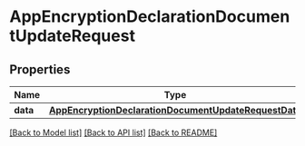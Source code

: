 # AppEncryptionDeclarationDocumentUpdateRequest

## Properties
Name | Type | Description | Notes
------------ | ------------- | ------------- | -------------
**data** | [**AppEncryptionDeclarationDocumentUpdateRequestData**](AppEncryptionDeclarationDocumentUpdateRequestData.md) |  | 

[[Back to Model list]](../README.md#documentation-for-models) [[Back to API list]](../README.md#documentation-for-api-endpoints) [[Back to README]](../README.md)


